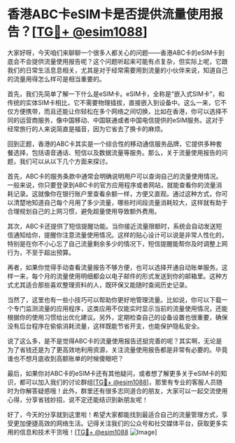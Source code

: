 # 香港ABC卡eSIM卡是否提供流量使用报告？[[TG💪+ @esim1088](https://t.me/s/esim1088)]

大家好呀，今天咱们来聊聊一个很多人都关心的问题——香港ABC卡的eSIM卡到底会不会提供流量使用报告呢？这个问题听起来可能有点复杂，但实际上呢，它跟我们的日常生活息息相关，尤其是对于经常需要用到流量的小伙伴来说，知道自己的流量用得怎么样可是相当重要的。

首先，我们先简单了解一下什么是eSIM卡。eSIM卡，全称是“嵌入式SIM卡”，和传统的实体SIM卡相比，它不需要物理插拔，直接嵌入到设备中。这么一来，它不仅方便携带，而且还能让你轻松在多个网络之间切换，比如在香港，你可以选择不同的运营商服务，像中国移动、中国联通或者中国电信提供的eSIM服务。这对于经常旅行的人来说简直是福音，因为它省去了换卡的麻烦。

回到正题，香港的ABC卡其实是一个综合性的移动通信服务品牌，它提供多种套餐选择，包括语音通话、短信以及数据流量等服务。那么，关于流量使用报告的问题，我们可以从以下几个方面来探讨。

首先，ABC卡的服务条款中通常会明确说明用户可以查询自己的流量使用情况。一般来说，你只要登录到ABC卡的官方应用程序或者网站，就能查看你的流量消耗记录。这就像你在银行账户里查看余额一样，方便又直观。通过这种方式，你可以清楚地知道自己每个月用了多少流量，哪些时间段流量消耗较大，这样就有助于合理规划自己的上网习惯，避免超量使用导致额外费用。

其次，ABC卡还提供了短信提醒功能。当你接近流量限额时，系统会自动发送短信通知给你，提醒你注意流量使用情况。这样的贴心设计可以说是非常人性化的，特别是在你不小心忘了自己流量剩余多少的情况下，短信提醒能帮你及时调整上网行为，不至于超出预算。

再者，如果你觉得手动查看流量报告不够方便，也可以选择开通自动账单服务。这样一来，每个月的流量使用明细都会以电子邮件的形式发送到你的邮箱里。这种方式尤其适合那些喜欢整理资料的人，既环保又能随时查阅历史记录。

当然了，这里也有一些小技巧可以帮助你更好地管理流量。比如说，你可以下载一个专门监测流量的应用程序，这类应用不仅能实时显示当前的流量使用情况，还能根据你的使用习惯给出优化建议。另外，定期检查自己的设备设置也很重要，确保没有后台程序在偷偷消耗流量，这样既能节省开支，也能保护隐私安全。

说了这么多，是不是觉得ABC卡的流量使用报告还挺完善的呢？其实啊，无论是为了省钱还是为了更高效地利用资源，关注流量使用报告都是非常有必要的。毕竟谁也不想月底收到高额账单的时候傻眼吧？

最后，如果你对ABC卡的eSIM卡还有其他疑问，或者想了解更多关于eSIM卡的知识，都可以加入我们的讨论群组[[TG💪+ @esim1088](https://t.me/s/esim1088)]，那里有专业的客服人员随时为你解答疑惑哦！此外，群里还有很多志同道合的朋友，大家可以一起交流使用心得，分享省钱妙招，说不定还能结识到新朋友呢！

好了，今天的分享就到这里啦！希望大家都能找到最适合自己的流量管理方式，享受更加便捷高效的网络生活。记得关注我们的公众号和社交媒体平台，获取更多实用的信息和技术干货哦！[[TG💪+ @esim1088](https://t.me/s/esim1088) ![Image](https://i.postimg.cc/4NQfJmqS/Snipaste-2025-05-13-00-14-12.png)]